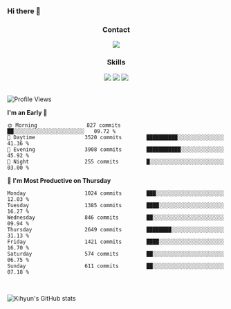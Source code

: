 ### Hi there 👋

<!--
**Key5771/Key5771** is a ✨ _special_ ✨ repository because its `README.md` (this file) appears on your GitHub profile.

Here are some ideas to get you started:

- 🔭 I’m currently working on ...
- 🌱 I’m currently learning ...
- 👯 I’m looking to collaborate on ...
- 🤔 I’m looking for help with ...
- 💬 Ask me about ...
- 📫 How to reach me: ...
- 😄 Pronouns: ...
- ⚡ Fun fact: ...
-->

<h3 align="center">Contact</h3>
<div align="center">
  <a href="mailto:ksj57715@gmail.com"><img src="https://img.shields.io/badge/Gmail-D14836?style=for-the-badge&logo=gmail&logoColor=white"/></a>
</div>

<h3 align="center">Skills</h3>
<div align="center">
  <img src="https://img.shields.io/badge/iOS-000000?style=for-the-badge&logo=ios&logoColor=white"/>
  <img src="https://img.shields.io/badge/Swift-FA7343?style=for-the-badge&logo=swift&logoColor=white"/>
  <img src="https://img.shields.io/badge/Xcode-007ACC?style=for-the-badge&logo=Xcode&logoColor=white"/>
</div>

<br>

<!--START_SECTION:waka-->
![Profile Views](http://img.shields.io/badge/Profile%20Views-0-blue)

**I'm an Early 🐤** 

```text
🌞 Morning                827 commits         ██░░░░░░░░░░░░░░░░░░░░░░░   09.72 % 
🌆 Daytime                3520 commits        ██████████░░░░░░░░░░░░░░░   41.36 % 
🌃 Evening                3908 commits        ███████████░░░░░░░░░░░░░░   45.92 % 
🌙 Night                  255 commits         █░░░░░░░░░░░░░░░░░░░░░░░░   03.00 % 
```
📅 **I'm Most Productive on Thursday** 

```text
Monday                   1024 commits        ███░░░░░░░░░░░░░░░░░░░░░░   12.03 % 
Tuesday                  1385 commits        ████░░░░░░░░░░░░░░░░░░░░░   16.27 % 
Wednesday                846 commits         ██░░░░░░░░░░░░░░░░░░░░░░░   09.94 % 
Thursday                 2649 commits        ████████░░░░░░░░░░░░░░░░░   31.13 % 
Friday                   1421 commits        ████░░░░░░░░░░░░░░░░░░░░░   16.70 % 
Saturday                 574 commits         ██░░░░░░░░░░░░░░░░░░░░░░░   06.75 % 
Sunday                   611 commits         ██░░░░░░░░░░░░░░░░░░░░░░░   07.18 % 
```



<!--END_SECTION:waka-->

<br>


![Kihyun's GitHub stats](https://github-readme-stats.vercel.app/api?username=key5771&show_icons=true&theme=radical)
